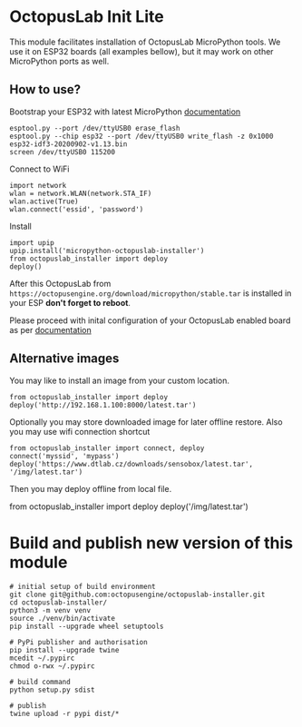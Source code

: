 # OctopusLab Init Lite

This module facilitates installation of OctopusLab MicroPython tools. We use it on ESP32 boards (all examples bellow), but it may work on other MicroPython ports as well.

## How to use?

Bootstrap your ESP32 with latest MicroPython [documentation](https://docs.micropython.org/en/latest/esp32/tutorial/intro.html#esp32-intro)

```
esptool.py --port /dev/ttyUSB0 erase_flash
esptool.py --chip esp32 --port /dev/ttyUSB0 write_flash -z 0x1000 esp32-idf3-20200902-v1.13.bin
screen /dev/ttyUSB0 115200
```

Connect to WiFi
```
import network
wlan = network.WLAN(network.STA_IF)
wlan.active(True)
wlan.connect('essid', 'password')
```

Install
```
import upip
upip.install('micropython-octopuslab-installer')
from octopuslab_installer import deploy
deploy()
```

After this OctopusLab from `https://octopusengine.org/download/micropython/stable.tar` is installed in your ESP **don't forget to reboot**.

Please proceed with inital configuration of your OctopusLab enabled board as per [documentation](https://docs.octopuslab.cz/install/#setup-nastaveni-systemu)

## Alternative images

You may like to install an image from your custom location.

```
from octopuslab_installer import deploy
deploy('http://192.168.1.100:8000/latest.tar')
```

Optionally you may store downloaded image for later offline restore. Also you may use wifi connection shortcut

```
from octopuslab_installer import connect, deploy
connect('myssid', 'mypass')
deploy('https://www.dtlab.cz/downloads/sensobox/latest.tar', '/img/latest.tar')
```

Then you may deploy offline from local file. 

from octopuslab_installer import deploy
deploy('/img/latest.tar')


# Build and publish new version of this module

```
# initial setup of build environment
git clone git@github.com:octopusengine/octopuslab-installer.git
cd octopuslab-installer/
python3 -m venv venv
source ./venv/bin/activate
pip install --upgrade wheel setuptools

# PyPi publisher and authorisation
pip install --upgrade twine
mcedit ~/.pypirc
chmod o-rwx ~/.pypirc

# build command
python setup.py sdist

# publish
twine upload -r pypi dist/*
```

